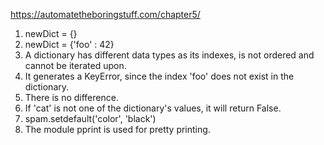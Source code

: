 https://automatetheboringstuff.com/chapter5/

1. newDict = {}
2. newDict = {'foo' : 42}
3. A dictionary has different data types as its indexes, is not ordered and cannot be iterated upon.
4. It generates a KeyError, since the index 'foo' does not exist in the dictionary.
5. There is no difference.
6. If 'cat' is not one of the dictionary's values, it will return False.
7. spam.setdefault('color', 'black')
8. The module pprint is used for pretty printing.